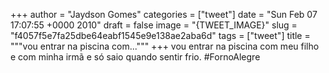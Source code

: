 
+++
author = "Jaydson Gomes"
categories = ["tweet"]
date = "Sun Feb 07 17:07:55 +0000 2010"
draft = false
image = "{TWEET_IMAGE}"
slug = "f4057f5e7fa25dbe64eabf1545e9e138ae2aba6d"
tags = ["tweet"]
title = """vou entrar na piscina com..."""
+++
vou entrar na piscina com meu filho e com minha irmã e só saio quando sentir frio. #FornoAlegre
